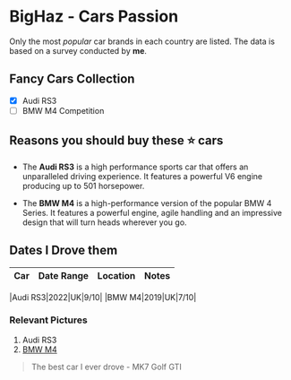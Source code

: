 # BigHaz - Cars Passion

Only the  most *popular* car brands in each country are listed. The data is based on a survey conducted by **me**. 

## Fancy Cars Collection

- [x] Audi RS3
- [ ] BMW M4 Competition

## Reasons you should buy these ⭐ cars

*  The **Audi RS3** is a high performance sports car that offers an unparalleled driving experience. It features a powerful V6 engine producing up to 501 horsepower.

* The **BMW  M4** is a high-performance version of the popular BMW 4 Series. It features a powerful engine, agile handling and an impressive design that will turn heads wherever you go.

## Dates I Drove them

|Car|Date Range|Location|Notes| 
|---|---|---|---|

|Audi RS3|2022|UK|9/10|
|BMW M4|2019|UK|7/10|


### Relevant Pictures 

1. Audi RS3
2. [BMW M4](https://www.topgear.com/sites/default/files/2024/01/_9EK6601-1.jpg)

> The best car I ever drove - MK7 Golf GTI

